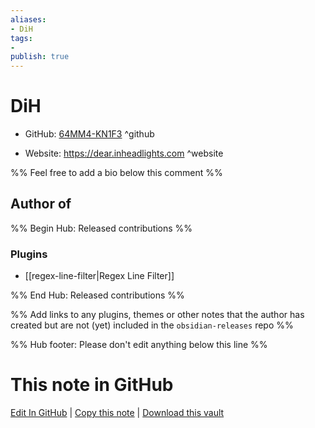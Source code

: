 ```yaml
---
aliases:
- DiH
tags:
- 
publish: true
---
```


# DiH

- GitHub: [64MM4-KN1F3](https://github.com/64MM4-KN1F3/) ^github
<!-- - Discord: `@` ^discord-->
- Website: <https://dear.inheadlights.com> ^website
<!-- - [[Publish sites|Publish site]]: <https://> ^publish-->

%% Feel free to add a bio below this comment %%


## Author of

%% Begin Hub: Released contributions %%
### Plugins
- [[regex-line-filter|Regex Line Filter]]

%% End Hub: Released contributions %%

%% Add links to any plugins, themes or other notes that the author has created but are not (yet) included in the `obsidian-releases` repo %%

<!--
### Unlisted plugins
-->

<!--
### Others
-->

<!--
## Sponsor this author
-->

<!-- - [[GitHub sponsors]]: [Sponsor @64MM4-KN1F3 on GitHub Sponsors](https://github.com/sponsors/64MM4-KN1F3) ^github-sponsor-->
<!-- - [[Buy me a coffee]]: <https://> ^buy-me-a-coffee-->
<!-- - [[PayPal]]: <https://> ^paypal-->
<!-- - [[Patreon]]: <https://> ^patreon-->

<!--
## Follow this author
-->

<!-- - [[YouTube Channels|On YouTube]]: <https://> ^youtube-->
<!-- - Twitter: <https://> ^twitter-->
<!-- - ... -->

%% Hub footer: Please don't edit anything below this line %%

# This note in GitHub

<span class="git-footer">[Edit In GitHub](https://github.dev/obsidian-community/obsidian-hub/blob/main/01%20-%20Community/People/64MM4-KN1F3.md "git-hub-edit-note") | [Copy this note](https://raw.githubusercontent.com/obsidian-community/obsidian-hub/main/01%20-%20Community/People/64MM4-KN1F3.md "git-hub-copy-note") | [Download this vault](https://github.com/obsidian-community/obsidian-hub/archive/refs/heads/main.zip "git-hub-download-vault") </span>
